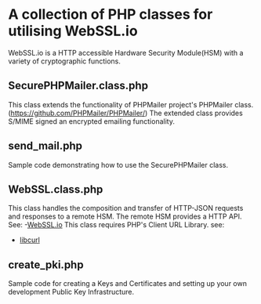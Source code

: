# A collection of PHP classes for utilising WebSSL.io
WebSSL.io is a HTTP accessible Hardware Security Module(HSM) with a variety of cryptographic functions.

## SecurePHPMailer.class.php
This class extends the functionality of PHPMailer project's PHPMailer class. (https://github.com/PHPMailer/PHPMailer/)
The extended class provides S/MIME signed an encrypted emailing functionality. 

## send_mail.php
Sample code demonstrating how to use the SecurePHPMailer class. 

## WebSSL.class.php
This class handles the composition and transfer of HTTP-JSON requests and responses to a remote HSM. 
The remote HSM provides a HTTP API. 
See: 
-[WebSSL.io](https://www.webssl.io)
This class requires PHP's Client URL Library.
see:
- [libcurl](https://www.php.net/manual/en/book.curl.php)

## create_pki.php
Sample code for creating a Keys and Certificates and setting up your own development Public Key Infrastructure.














